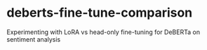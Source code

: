 # deberts-fine-tune-comparison
Experimenting with LoRA vs head-only fine-tuning for DeBERTa on sentiment analysis
